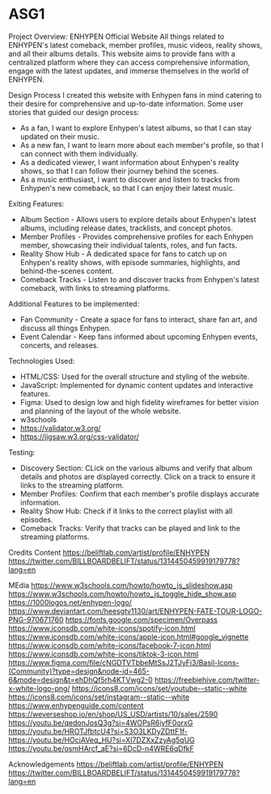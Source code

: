 # ASG1
Project Overview:
ENHYPEN Official Website
All things related to ENHYPEN's latest comeback, member profiles, music videos, reality shows, and all their albums details. This website aims to provide fans with a centralized platform where they can access comprehensive information, engage with the latest updates, and immerse themselves in the world of ENHYPEN.

Design Process
I created this website with Enhypen fans in mind catering to their desire for comprehensive and up-to-date information. 
Some user stories that guided our design process:
- As a fan, I want to explore Enhypen's latest albums, so that I can stay updated on their music.
- As a new fan, I want to learn more about each member's profile, so that I can connect with them individually.
- As a dedicated viewer, I want information about Enhypen's reality shows, so that I can follow their journey behind the scenes.
- As a music enthusiast, I want to discover and listen to tracks from Enhypen's new comeback, so that I can enjoy their latest music.

Exiting Features:
- Album Section - Allows users to explore details about Enhypen's latest albums, including release dates, tracklists, and concept photos.
- Member Profiles - Provides comprehensive profiles for each Enhypen member, showcasing their individual talents, roles, and fun facts.
- Reality Show Hub - A dedicated space for fans to catch up on Enhypen's reality shows, with episode summaries, highlights, and behind-the-scenes content.
- Comeback Tracks - Listen to and discover tracks from Enhypen's latest comeback, with links to streaming platforms.

Additional Features to be implemented:
- Fan Community - Create a space for fans to interact, share fan art, and discuss all things Enhypen.
- Event Calendar - Keep fans informed about upcoming Enhypen events, concerts, and releases.

Technologies Used:
- HTML/CSS: Used for the overall structure and styling of the website.
- JavaScript: Implemented for dynamic content updates and interactive features.
- Figma: Used to design low and high fidelity wireframes for better vision and planning of the layout of the whole website.
- w3schools
- https://validator.w3.org/
- https://jigsaw.w3.org/css-validator/

Testing:
- Discovery Section: CLick on the various albums and verify that album details and photos are displayed correctly. Click on a track to ensure it links to the streaming platform.
- Member Profiles: Confirm that each member's profile displays accurate information.
- Reality Show Hub: Check if it links to the correct playlist with all episodes.
- Comeback Tracks: Verify that tracks can be played and link to the streaming platforms.

Credits
Content
https://beliftlab.com/artist/profile/ENHYPEN 
https://twitter.com/BILLBOARDBELIFT/status/1314450459919179778?lang=en 

MEdia
https://www.w3schools.com/howto/howto_js_slideshow.asp 
https://www.w3schools.com/howto/howto_js_toggle_hide_show.asp 
https://1000logos.net/enhypen-logo/ 
https://www.deviantart.com/heesgtv1130/art/ENHYPEN-FATE-TOUR-LOGO-PNG-970671760 
https://fonts.google.com/specimen/Overpass 
https://www.iconsdb.com/white-icons/spotify-icon.html 
https://www.iconsdb.com/white-icons/apple-icon.html#google_vignette 
https://www.iconsdb.com/white-icons/facebook-7-icon.html 
https://www.iconsdb.com/white-icons/tiktok-3-icon.html 
https://www.figma.com/file/cNGDTVTbbeMtSsJ2TJyFi3/Basil-Icons-(Community)?type=design&node-id=465-6&mode=design&t=ehDhQf5rh4KTVwg2-0 
https://freebiehive.com/twitter-x-white-logo-png/ 
https://icons8.com/icons/set/youtube--static--white 
https://icons8.com/icons/set/instagram--static--white 
https://www.enhypenguide.com/content 
https://weverseshop.io/en/shop/US_USD/artists/10/sales/2590 
https://youtu.be/qedonJosQ3g?si=4WOPsR6iyfF0orxG 
https://youtu.be/HROTJfbtcU4?si=S3O3LKDyZDttF1f- 
https://youtu.be/HOciAVeq_HU?si=XI7DZXxZzyAg5qUG 
https://youtu.be/osmHArcf_aE?si=6DcD-n4WRE6qDfkF 


Acknowledgements
https://beliftlab.com/artist/profile/ENHYPEN 
https://twitter.com/BILLBOARDBELIFT/status/1314450459919179778?lang=en 
